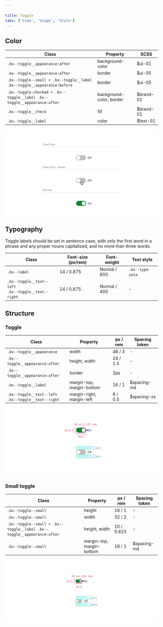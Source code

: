 ```yaml
---

title: Toggle
tabs: ['Code', 'Usage', 'Style']
---
```


## Color

| Class                                                                    | Property                 | SCSS      |
| ------------------------------------------------------------------------ | ------------------------ | --------- |
| `.bx--toggle__appearance:after`                                          | background-color         | $ui-01    |
| `.bx--toggle__appearance:after`                                          | border                   | $ui-05    |
| `.bx--toggle--small + .bx--toggle__label .bx--toggle__appearance:before` | border                   | $ui-05    |
| `.bx--toggle:checked + .bx--toggle__label .bx--toggle__appearance:after` | background-color, border | $brand-01 |
| `.bx--toggle__check`                                                     | fill                     | $brand-01 |
| `.bx--toggle__label`                                                     | color                    | $text-01  |

<ImageComponent fixed="default" caption="Examples of inactive, inactive hover, and active states for a Toggle">

![Inactive, inactive hover, and active states for a Toggle](images/toggle-style-1.png)

</ImageComponent>

## Typography

Toggle labels should be set in sentence case, with only the first word in a phrase and any proper nouns capitalized, and no more than three words.

| Class                                                      | Font-size (px/rem) | Font-weight  | Text style       |
| ---------------------------------------------------------- | ------------------ | ------------ | ---------------- |
| `.bx--label`                                               | 14 / 0.875         | Normal / 600 | `.bx--type-zeta` |
| `.bx--toggle__text--left` </br> `.bx--toggle__text--right` | 14 / 0.875         | Normal / 400 | -                |

## Structure

### Toggle

| Class                                                      | Property                  | px / rem | Spacing token |
| ---------------------------------------------------------- | ------------------------- | -------- | ------------- |
| `.bx--toggle__appearance`                                  | width                     | 48 / 3   | -             |
| `.bx--toggle__appearance:after`                            | height, width             | 24 / 1.5 | -             |
| `.bx--toggle__appearance:after`                            | border                    | 2px      | -             |
| `.bx--toggle__label`                                       | margin-top, margin-bottom | 16 / 1   | $spacing-md   |
| `.bx--toggle__text--left` </br> `.bx--toggle__text--right` | margin-right, margin-left | 8 / 0.5  | $spacing-xs   |

<ImageComponent fixed="default" caption="Structure and spacing measurements for Toggle | px / rem">

![Structure and spacing measurements for toggle](images/toggle-style-2.png)

</ImageComponent>

### Small toggle

| Class                                                                   | Property                  | px / rem   | Spacing token |
| ----------------------------------------------------------------------- | ------------------------- | ---------- | ------------- |
| `.bx--toggle--small`                                                    | height                    | 16 / 1     | -             |
| `.bx--toggle--small`                                                    | width                     | 32 / 2     | -             |
| `.bx--toggle--small + .bx--toggle__label .bx--toggle__appearance:after` | height, width             | 10 / 0.625 | -             |
| `.bx--toggle--small`                                                    | margin-top, margin-bottom | 16 / 1     | $spacing-md   |

<ImageComponent fixed="default" caption="Structure and spacing measurements for Small Toggle | px / rem">

![Structure and spacing measurements for small toggle](images/toggle-style-3.png)

</ImageComponent>
